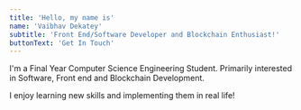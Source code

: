 ```yaml
---
title: 'Hello, my name is'
name: 'Vaibhav Dekatey'
subtitle: 'Front End/Software Developer and Blockchain Enthusiast!'
buttonText: 'Get In Touch'
---
```


I'm a Final Year Computer Science Engineering Student. Primarily interested in Software, Front end and Blockchain Development.

I enjoy learning new skills and implementing them in real life!
